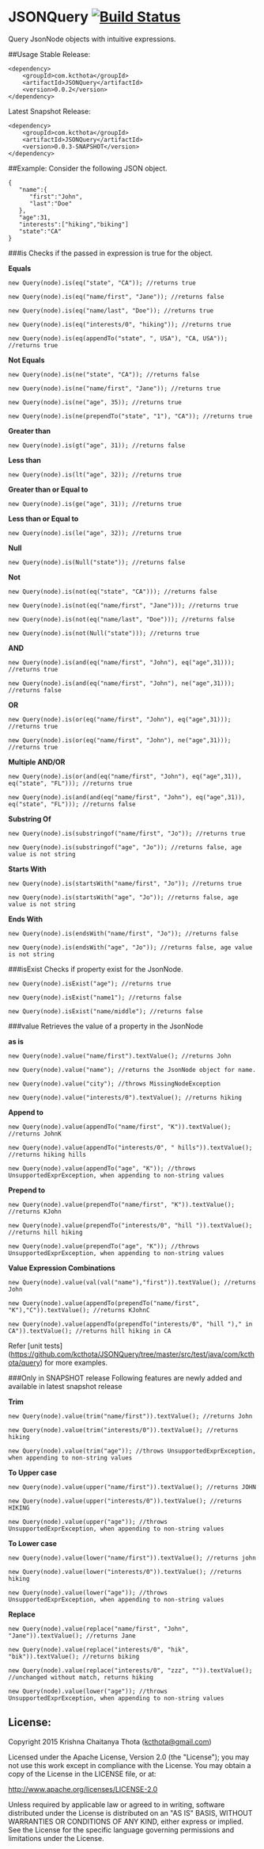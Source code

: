 # JSONQuery [![Build Status](https://travis-ci.org/kcthota/JSONQuery.svg?branch=master)](https://travis-ci.org/kcthota/JSONQuery)

Query JsonNode objects with intuitive expressions.

##Usage
Stable Release:

```
<dependency>
	<groupId>com.kcthota</groupId>
	<artifactId>JSONQuery</artifactId>
	<version>0.0.2</version>
</dependency>
```
Latest Snapshot Release:

```
<dependency>
	<groupId>com.kcthota</groupId>
	<artifactId>JSONQuery</artifactId>
	<version>0.0.3-SNAPSHOT</version>
</dependency>
```

##Example:
Consider the following JSON object.

```
{
   "name":{
      "first":"John",
      "last":"Doe"
   },
   "age":31,
   "interests":["hiking","biking"]
   "state":"CA"
}
```

###is
Checks if the passed in expression is true for the object.

**Equals**
```
new Query(node).is(eq("state", "CA")); //returns true

new Query(node).is(eq("name/first", "Jane")); //returns false

new Query(node).is(eq("name/last", "Doe")); //returns true

new Query(node).is(eq("interests/0", "hiking")); //returns true

new Query(node).is(eq(appendTo("state", ", USA"), "CA, USA")); //returns true

```

**Not Equals**

```
new Query(node).is(ne("state", "CA")); //returns false

new Query(node).is(ne("name/first", "Jane")); //returns true

new Query(node).is(ne("age", 35)); //returns true

new Query(node).is(ne(prependTo("state", "1"), "CA")); //returns true

```

**Greater than**

```
new Query(node).is(gt("age", 31)); //returns false
```

**Less than**

```
new Query(node).is(lt("age", 32)); //returns true
```

**Greater than or Equal to**

```
new Query(node).is(ge("age", 31)); //returns true
```

**Less than or Equal to**

```
new Query(node).is(le("age", 32)); //returns true
```

**Null**

```
new Query(node).is(Null("state")); //returns false
```

**Not**

```
new Query(node).is(not(eq("state", "CA"))); //returns false

new Query(node).is(not(eq("name/first", "Jane"))); //returns true

new Query(node).is(not(eq("name/last", "Doe"))); //returns false

new Query(node).is(not(Null("state"))); //returns true
```

**AND**

```
new Query(node).is(and(eq("name/first", "John"), eq("age",31))); //returns true

new Query(node).is(and(eq("name/first", "John"), ne("age",31))); //returns false
```

**OR**

```
new Query(node).is(or(eq("name/first", "John"), eq("age",31))); //returns true

new Query(node).is(or(eq("name/first", "John"), ne("age",31))); //returns true
```

**Multiple AND/OR**

```
new Query(node).is(or(and(eq("name/first", "John"), eq("age",31)), eq("state", "FL"))); //returns true

new Query(node).is(and(and(eq("name/first", "John"), eq("age",31)), eq("state", "FL"))); //returns false
```

**Substring Of**

```
new Query(node).is(substringof("name/first", "Jo")); //returns true

new Query(node).is(substringof("age", "Jo")); //returns false, age value is not string
```

**Starts With**

```
new Query(node).is(startsWith("name/first", "Jo")); //returns true

new Query(node).is(startsWith("age", "Jo")); //returns false, age value is not string
```

**Ends With**

```
new Query(node).is(endsWith("name/first", "Jo")); //returns false

new Query(node).is(endsWith("age", "Jo")); //returns false, age value is not string
```

###isExist
Checks if property exist for the JsonNode.

```
new Query(node).isExist("age"); //returns true

new Query(node).isExist("name1"); //returns false

new Query(node).isExist("name/middle"); //returns false

```

###value
Retrieves the value of a property in the JsonNode

**as is**

```
new Query(node).value("name/first").textValue(); //returns John

new Query(node).value("name"); //returns the JsonNode object for name.

new Query(node).value("city"); //throws MissingNodeException

new Query(node).value("interests/0").textValue(); //returns hiking

```

**Append to**

```
new Query(node).value(appendTo("name/first", "K")).textValue(); //returns JohnK

new Query(node).value(appendTo("interests/0", " hills")).textValue(); //returns hiking hills

new Query(node).value(appendTo("age", "K")); //throws UnsupportedExprException, when appending to non-string values

```

**Prepend to**

```
new Query(node).value(prependTo("name/first", "K")).textValue(); //returns KJohn

new Query(node).value(prependTo("interests/0", "hill ")).textValue(); //returns hill hiking

new Query(node).value(prependTo("age", "K")); //throws UnsupportedExprException, when appending to non-string values

```

**Value Expression Combinations**

```
new Query(node).value(val(val("name"),"first")).textValue(); //returns John

new Query(node).value(appendTo(prependTo("name/first", "K"),"C")).textValue(); //returns KJohnC

new Query(node).value(appendTo(prependTo("interests/0", "hill ")," in CA")).textValue(); //returns hill hiking in CA

```


Refer [unit tests] (https://github.com/kcthota/JSONQuery/tree/master/src/test/java/com/kcthota/query) for more examples.

###Only in SNAPSHOT release
Following features are newly added and available in latest snapshot release

**Trim**

```
new Query(node).value(trim("name/first")).textValue(); //returns John

new Query(node).value(trim("interests/0")).textValue(); //returns hiking

new Query(node).value(trim("age")); //throws UnsupportedExprException, when appending to non-string values

```

**To Upper case**

```
new Query(node).value(upper("name/first")).textValue(); //returns JOHN

new Query(node).value(upper("interests/0")).textValue(); //returns HIKING

new Query(node).value(upper("age")); //throws UnsupportedExprException, when appending to non-string values

```

**To Lower case**

```
new Query(node).value(lower("name/first")).textValue(); //returns john

new Query(node).value(lower("interests/0")).textValue(); //returns hiking

new Query(node).value(lower("age")); //throws UnsupportedExprException, when appending to non-string values

```

**Replace**

```
new Query(node).value(replace("name/first", "John", "Jane")).textValue(); //returns Jane

new Query(node).value(replace("interests/0", "hik", "bik")).textValue(); //returns biking

new Query(node).value(replace("interests/0", "zzz", "")).textValue(); //unchanged without match, returns hiking

new Query(node).value(lower("age")); //throws UnsupportedExprException, when appending to non-string values

```

## License:

Copyright 2015 Krishna Chaitanya Thota (kcthota@gmail.com)

Licensed under the Apache License, Version 2.0 (the "License");
you may not use this work except in compliance with the License.
You may obtain a copy of the License in the LICENSE file, or at:

   http://www.apache.org/licenses/LICENSE-2.0

Unless required by applicable law or agreed to in writing, software
distributed under the License is distributed on an "AS IS" BASIS,
WITHOUT WARRANTIES OR CONDITIONS OF ANY KIND, either express or implied.
See the License for the specific language governing permissions and
limitations under the License.